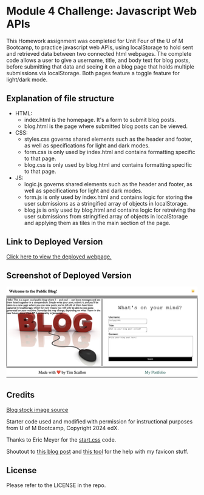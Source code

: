 # Module 4 Challenge: Javascript Web APIs

This Homework assignment was completed for Unit Four of the U of M Bootcamp, to practice javascript web APIs, using localStorage to hold sent and retrieved data between two connected html webpages. The complete code allows a user to give a username, title, and body text for blog posts, before submitting that data and seeing it on a blog page that holds multiple submissions via localStorage. Both pages feature a toggle feature for light/dark mode. 

## Explanation of file structure

- HTML:
    - index.html is the homepage. It's a form to submit blog posts.
    - blog.html is the page where submitted blog posts can be viewed.
- CSS:
    - styles.css governs shared elements such as the header and footer, as well as specifications for light and dark modes.
    - form.css is only used by index.html and contains formatting specific to that page.
    - blog.css is only used by blog.html and contains formatting specific to that page.
- JS:
    - logic.js governs shared elements such as the header and footer, as well as specifications for light and dark modes.
    - form.js is only used by index.html and contains logic for storing the user submissions as a stringified array of objects in localStorage.
    - blog.js is only used by blog.html and contains logic for retreiving the user submissions from stringified array of objects in localStorage and applying them as tiles in the main section of the page.

## Link to Deployed Version
[Click here to view the deployed webpage.](https://floatingpoint-exaflop.github.io/my-blog)

## Screenshot of Deployed Version
![image](./assets/deployed-screenshot.png)

## Credits

[Blog stock image source](https://www.michelemmartin.com/wfdsm/blog-101.html)

Starter code used and modified with permission for instructional purposes from U of M Bootcamp, Copyright 2024 edX.

Thanks to Eric Meyer for the [start.css](http://meyerweb.com/eric/tools/css/reset/) code.

Shoutout to [this blog post](https://www.seoptimer.com/blog/favicon-not-showing-up/) and [this tool](https://favicon.io/favicon-converter/) for the help with my favicon stuff.

## License

Please refer to the LICENSE in the repo.